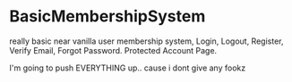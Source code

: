# BasicMembershipSystem
really basic near vanilla user membership system, Login, Logout, Register, Verify Email, Forgot Password. Protected Account Page.


I'm going to push EVERYTHING up.. cause i dont give any fookz
